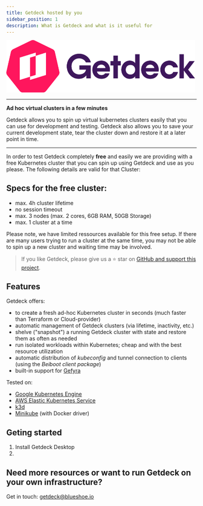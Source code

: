 ```yaml
---
title: Getdeck hosted by you
sidebar_position: 1
description: What is Getdeck and what is it useful for
---
```



<div class="text--center">
    <img src="/img/getdeck-logo.png" alt="Getdeck Logo" width="500"/>
</div>
<hr/>
<b>Ad hoc virtual clusters in a few minutes</b>

Getdeck allows you to spin up virtual kubernetes clusters easily that you can use for development and testing. Getdeck also allows you to save your current development state, tear the cluster down and restore it at a later point in time.

<hr/>


In order to test Getdeck completely **free** and easily we are providing with a free Kubernetes cluster that you can spin up using Getdeck and use as you please. The following details are valid for that Cluster:

## Specs for the free cluster:
* max. 4h cluster lifetime
* no session timeout
* max. 3 nodes (max. 2 cores, 6GB RAM, 50GB Storage)
* max. 1 cluster at a time

Please note, we have limited ressources available for this free setup. If there are many users trying to run a cluster at the same time, you may not be able to spin up a new cluster and waiting time may be involved.

> If you like Getdeck, please give us a ⭐ star on [GitHub and support this project](https://github.com/Getdeck/beiboot).


## Features

Getdeck offers:

* to create a fresh ad-hoc Kubernetes cluster in seconds (much faster than Terraform or Cloud-provider)
* automatic management of Getdeck clusters (via lifetime, inactivity, etc.)
* shelve ("snapshot") a running Getdeck cluster with state and restore them as often as needed
* run isolated workloads within Kubernetes; cheap and with the best resource utilization
* automatic distribution of _kubeconfig_ and tunnel connection to clients (using the _Beiboot client package_)
* built-in support for [Gefyra](https://gefyra.dev)

Tested on:
* [Google Kubernetes Engine](https://cloud.google.com/kubernetes-engine)
* [AWS Elastic Kubernetes Service](https://aws.amazon.com/eks/)
* [k3d](https://k3d.io/)
* [Minikube](https://minikube.sigs.k8s.io/) (with Docker driver)

## Geting started

1. Install Getdeck Desktop
2. 

## Need more resources or want to run Getdeck on your own infrastructure?
Get in touch: getdeck@blueshoe.io







